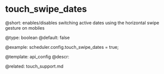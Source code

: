 touch_swipe_dates
=============


@short: enables/disables switching active dates using the horizontal swipe gesture on mobiles
	

@type: boolean
@default: false

@example:
scheduler.config.touch_swipe_dates = true;

@template:	api_config
@descr:


@related: 
touch_support.md